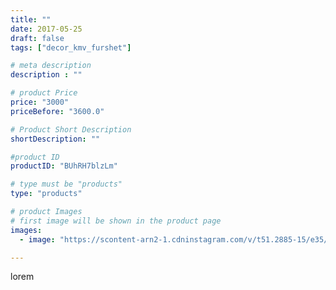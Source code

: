```yaml
---
title: ""
date: 2017-05-25
draft: false
tags: ["decor_kmv_furshet"]

# meta description
description : ""

# product Price
price: "3000"
priceBefore: "3600.0"

# Product Short Description
shortDescription: ""

#product ID
productID: "BUhRH7blzLm"

# type must be "products"
type: "products"

# product Images
# first image will be shown in the product page
images:
  - image: "https://scontent-arn2-1.cdninstagram.com/v/t51.2885-15/e35/18581403_1302086499838898_4932025170652037120_n.jpg?se=7&tp=1&_nc_ht=scontent-arn2-1.cdninstagram.com&_nc_cat=102&_nc_ohc=w9PWhxFuu8kAX9r9-VK&oh=91ae275b14cf2d76d57bb5d92b6ada6d&oe=607563DC&ig_cache_key=MTUyMjU3MzQ2MDY2ODYyNTYzOA%3D%3D.2"

---
```

lorem
